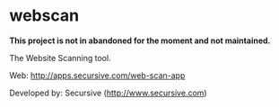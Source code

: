 webscan
=======

**This project is not in abandoned for the moment and not maintained.**

The Website Scanning tool.

Web: http://apps.secursive.com/web-scan-app

Developed by: Secursive (http://www.secursive.com)

